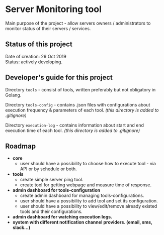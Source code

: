 # Server Monitoring tool

Main purpose of the project - allow servers owners / administrators to monitor status of their servers / services.

## Status of this project

Date of creation: 29 Oct 2019  
Status: actively developing.

## Developer's guide for this project

Directory `tools` - consist of tools, written preferably but not obligatory in Golang.

Directory `tools-config` - contains .json files with configurations about execution frequency & parameters of each tool. *(this directory is added to .gitignore)*

Directory `execution-log` - contains information about start and end execution time of each tool. *(this directory is added to .gitignore)*


## Roadmap
- **core**
  - user should have a possibility to choose how to execute tool - via API or by schedule or both.
- **tools**
  - create simple server ping tool.
  - create tool for getting webpage and measure time of response.
- **admin dashboard for tools-configuration**
  - create admin dashboard for managing tools-configurations.
  - user should have a possibility to add tool and set its configuration.
  - user should have a possibility to view/edit/remove already existed tools and their configurations.
- **admin dashboard for watching execution logs.**
- **system with different notification channel providers. (email, sms, slack...)**

